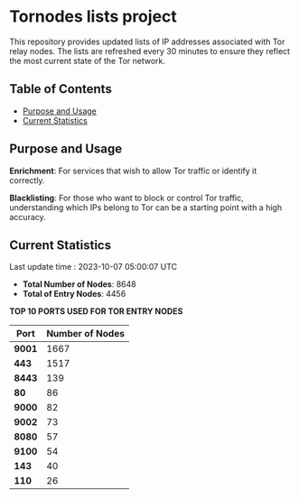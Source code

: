 # Tornodes lists project

This repository provides updated lists of IP addresses associated with Tor relay nodes. The lists are refreshed every 30 minutes to ensure they reflect the most current state of the Tor network.

## Table of Contents

- [Purpose and Usage](#purpose-and-usage)
- [Current Statistics](#current-statistics)


## Purpose and Usage

**Enrichment**: For services that wish to allow Tor traffic or identify it correctly.

**Blacklisting**: For those who want to block or control Tor traffic, understanding which IPs belong to Tor can be a starting point with a high accuracy.

## Current Statistics

Last update time : 2023-10-07 05:00:07 UTC

- **Total Number of Nodes**: 8648
- **Total of Entry Nodes**: 4456

**TOP 10 PORTS USED FOR TOR ENTRY NODES**

| **Port** | **Number of Nodes** |
|------|-----------------|
| **9001**   | 1667  |
| **443**   | 1517  |
| **8443**   | 139  |
| **80**   | 86  |
| **9000**   | 82  |
| **9002**   | 73  |
| **8080**   | 57  |
| **9100**   | 54  |
| **143**   | 40  |
| **110**   | 26  |

